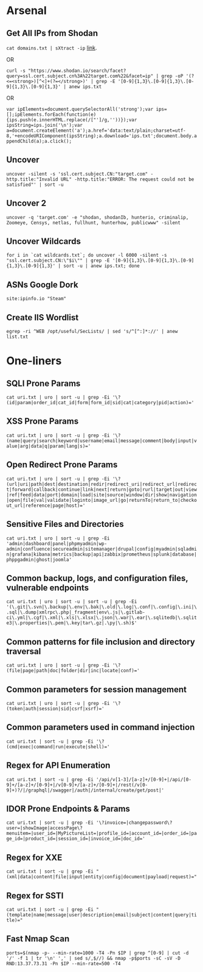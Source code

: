 # Arsenal

## Get All IPs from Shodan

```cat domains.txt | sXtract -ip``` [link](https://github.com/Vulnpire/shodanXtract).

OR

```curl -s "https://www.shodan.io/search/facet?query=ssl.cert.subject.cn%3A%22target.com%22&facet=ip" | grep -oP '(?<=<strong>)[^<]+(?=</strong>)' | grep -E '[0-9]{1,3}\.[0-9]{1,3}\.[0-9]{1,3}\.[0-9]{1,3}' | anew ips.txt```

OR

```var ipElements=document.querySelectorAll('strong');var ips=[];ipElements.forEach(function(e){ips.push(e.innerHTML.replace(/["']/g,''))});var ipsString=ips.join('\n');var a=document.createElement('a');a.href='data:text/plain;charset=utf-8,'+encodeURIComponent(ipsString);a.download='ips.txt';document.body.appendChild(a);a.click();```

## Uncover

```uncover -silent -s 'ssl.cert.subject.CN:"target.com" -http.title:"Invalid URL" -http.title:"ERROR: The request could not be satisfied"' | sort -u```

## Uncover 2

```uncover -q 'target.com' -e "shodan, shodanIb, hunterio, criminalip, Zoomeye, Censys, netlas, fullhunt, hunterhow, publicwww" -silent```

## Uncover Wildcards

```for i in `cat wildcards.txt`; do uncover -l 6000 -silent -s "ssl.cert.subject.CN:\"$i\"" | grep -E '[0-9]{1,3}\.[0-9]{1,3}\.[0-9]{1,3}\.[0-9]{1,3}' | sort -u | anew ips.txt; done```

## ASNs Google Dork

```site:ipinfo.io "Steam"```

## Create IIS Wordlist

```egrep -ri ^WEB /opt/useful/SecLists/ | sed 's/^[^:]*://' | anew list.txt```

#

# One-liners

## SQLI Prone Params

`cat uri.txt | uro | sort -u | grep -Ei '\?(id|param|order_id|cat_id|form|form_id|sid|cat|category|pid|action)='`

## XSS Prone Params

`cat uri.txt | uro | sort -u | grep -Ei '\?(name|query|search|keyword|username|email|message|comment|body|input|value|arg|data|q|param|lang|s)='`

## Open Redirect Prone Params

`cat uri.txt | uro | sort -u | grep -Ei '\?(url|uri|path|dest|destination|redir|redirect_uri|redirect_url|redirect|forward|callback|continue|link|next|return|goto|rurl|target|out|view|ref|feed|data|port|domain|load|site|source|window|dir|show|navigation|open|file|val|validate|loginto|image_url|go|returnTo|return_to|checkout_url|reference|page|host)='`

## Sensitive Files and Directories

`cat uri.txt | uro | sort -u | grep -Ei 'admin|dashboard|panel|phpmyadmin|wp-admin|confluence|secureadmin|sitemanager|drupal|config|myadmin|sqladmin|grafana|kibana|metrics|backup|api|zabbix|prometheus|splunk|database|phppgadmin|ghost|joomla'`

## Common backup, logs, and configuration files, vulnerable endpoints

`cat uri.txt | uro | sort -u | sort -u | grep -Ei '(\.git|\.svn|\.backup|\.env|\.bak|\.old|\.log|\.conf|\.config|\.ini|\.sql|\.dump|xmlrpc\.php|_fragment|env\.js|\.gitlab-ci\.yml|\.cgf|\.xml|\.xls|\.xlsx|\.json|\.war|\.ear|\.sqlitedb|\.sqlite3|\.properties|\.pem|\.key|tar\.gz|.\py|\.sh)$'`

## Common patterns for file inclusion and directory traversal

`cat uri.txt | uro | sort -u | grep -Ei '\?(file|page|path|doc|folder|dir|inc|locate|conf)='`

## Common parameters for session management

`cat uri.txt | uro | sort -u | grep -Ei '\?(token|auth|session|sid|csrf|xsrf)='`

## Common parameters used in command injection

`cat uri.txt | sort -u | grep -Ei '\?(cmd|exec|command|run|execute|shell)='`

## Regex for API Enumeration

`cat uri.txt | sort -u | grep -Ei '/api/v[1-3]/[a-z]+/[0-9]+|/api/[0-9]+/[a-z]+/[0-9]+|/v[0-9]+/[a-z]+/[0-9]+|/rest(/v[0-9]+)?/|/graphql|/swagger|/auth|/internal/create/get/post|'`

## IDOR Prone Endpoints & Params

`cat uri.txt | sort -u | grep -Ei '\?invoice=|changepassword\?user=|showImage|accessPage\?menuitem=|user_id=|MyPictureList=|profile_id=|account_id=|order_id=|page_id=|product_id=|session_id=|invoice_id=|doc_id='`

## Regex for XXE

`cat uri.txt | sort -u | grep -Ei "(xml|data|content|file|input|entity|config|document|payload|request)="`

## Regex for SSTI

`cat uri.txt | sort -u | grep -Ei "(template|name|message|user|description|email|subject|content|query|title)="`

## Fast Nmap Scan

`ports=$(nmap -p- --min-rate=1000 -T4 -Pn $IP | grep ^[0-9] | cut -d '/' -f 1 | tr '\n' ',' | sed s/,$//) && nmap -p$ports -sC -sV -D RND:13.37.73.31 -Pn $IP --min-rate=500 -T4`
